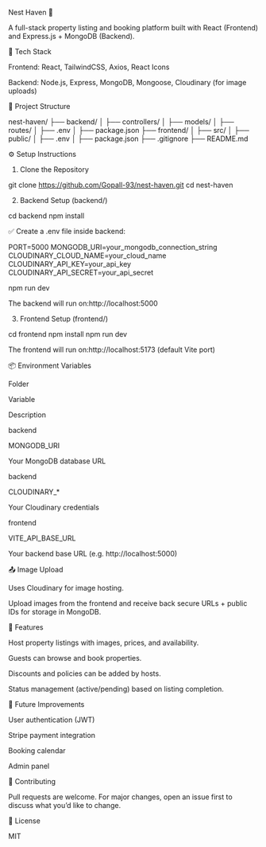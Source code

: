 Nest Haven 🏡

A full-stack property listing and booking platform built with React (Frontend) and Express.js + MongoDB (Backend).

🚀 Tech Stack

Frontend: React, TailwindCSS, Axios, React Icons

Backend: Node.js, Express, MongoDB, Mongoose, Cloudinary (for image uploads)


📁 Project Structure

nest-haven/
├── backend/
│   ├── controllers/
│   ├── models/
│   ├── routes/
│   ├── .env
│   ├── package.json
├── frontend/
│   ├── src/
│   ├── public/
│   ├── .env
│   ├── package.json
├── .gitignore
├── README.md

⚙️ Setup Instructions

1. Clone the Repository

git clone https://github.com/Gopall-93/nest-haven.git
cd nest-haven

2. Backend Setup (backend/)

cd backend
npm install

✅ Create a .env file inside backend:

PORT=5000
MONGODB_URI=your_mongodb_connection_string
CLOUDINARY_CLOUD_NAME=your_cloud_name
CLOUDINARY_API_KEY=your_api_key
CLOUDINARY_API_SECRET=your_api_secret

npm run dev

The backend will run on:http://localhost:5000

3. Frontend Setup (frontend/)

cd frontend
npm install
npm run dev

The frontend will run on:http://localhost:5173 (default Vite port)

📦 Environment Variables

Folder

Variable

Description

backend

MONGODB_URI

Your MongoDB database URL

backend

CLOUDINARY_*

Your Cloudinary credentials

frontend

VITE_API_BASE_URL

Your backend base URL (e.g. http://localhost:5000)

📤 Image Upload

Uses Cloudinary for image hosting.

Upload images from the frontend and receive back secure URLs + public IDs for storage in MongoDB.

📌 Features

Host property listings with images, prices, and availability.

Guests can browse and book properties.

Discounts and policies can be added by hosts.

Status management (active/pending) based on listing completion.

🔗 Future Improvements

User authentication (JWT)

Stripe payment integration

Booking calendar

Admin panel

🤝 Contributing

Pull requests are welcome. For major changes, open an issue first to discuss what you’d like to change.

📄 License

MIT

